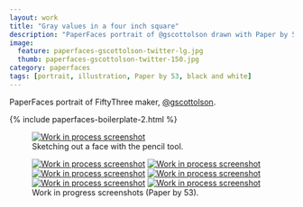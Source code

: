 ```yaml
---
layout: work
title: "Gray values in a four inch square"
description: "PaperFaces portrait of @gscottolson drawn with Paper by 53 on an iPad."
image: 
  feature: paperfaces-gscottolson-twitter-lg.jpg
  thumb: paperfaces-gscottolson-twitter-150.jpg
category: paperfaces
tags: [portrait, illustration, Paper by 53, black and white]
---
```


PaperFaces portrait of FiftyThree maker, [@gscottolson](http://twitter.com/gscottolson).

{% include paperfaces-boilerplate-2.html %}

<figure>
	<a href="{{ site.url }}/images/paperfaces-gscottolson-process-1-lg.jpg"><img src="{{ site.url }}/images/paperfaces-gscottolson-process-1-750.jpg" alt="Work in process screenshot"></a>
	<figcaption>Sketching out a face with the pencil tool.</figcaption>
</figure>

<figure class="half">
	<a href="{{ site.url }}/images/paperfaces-gscottolson-process-2-lg.jpg"><img src="{{ site.url }}/images/paperfaces-gscottolson-process-2-600.jpg" alt="Work in process screenshot"></a>
	<a href="{{ site.url }}/images/paperfaces-gscottolson-process-3-lg.jpg"><img src="{{ site.url }}/images/paperfaces-gscottolson-process-3-600.jpg" alt="Work in process screenshot"></a>
	<a href="{{ site.url }}/images/paperfaces-gscottolson-process-4-lg.jpg"><img src="{{ site.url }}/images/paperfaces-gscottolson-process-4-600.jpg" alt="Work in process screenshot"></a>
	<a href="{{ site.url }}/images/paperfaces-gscottolson-process-5-lg.jpg"><img src="{{ site.url }}/images/paperfaces-gscottolson-process-5-600.jpg" alt="Work in process screenshot"></a>
	<a href="{{ site.url }}/images/paperfaces-gscottolson-process-6-lg.jpg"><img src="{{ site.url }}/images/paperfaces-gscottolson-process-6-600.jpg" alt="Work in process screenshot"></a>
	<a href="{{ site.url }}/images/paperfaces-gscottolson-process-7-lg.jpg"><img src="{{ site.url }}/images/paperfaces-gscottolson-process-7-600.jpg" alt="Work in process screenshot"></a>
	<figcaption>Work in progress screenshots (Paper by 53).</figcaption>
</figure>